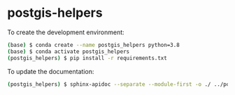 # postgis-helpers

To create the development environment:

```bash
(base) $ conda create --name postgis_helpers python=3.8
(base) $ conda activate postgis_helpers
(postgis_helpers) $ pip install -r requirements.txt
```

To update the documentation:
```bash
(postgis_helpers) $ sphinx-apidoc --separate --module-first -o ./ ../postgis_helpers
```